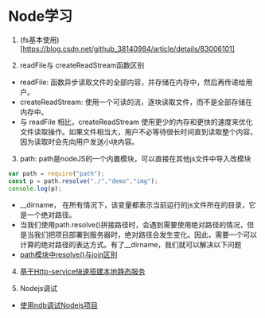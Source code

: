 <!--
 * @Author: TerryMin
 * @Date: 2022-05-31 09:09:32
 * @LastEditors: TerryMin
 * @LastEditTime: 2023-02-07 09:49:33
 * @Description: file not
-->

# Node学习

1. (fs基本使用)[https://blog.csdn.net/github_38140984/article/details/83006101]

2. readFile与 createReadStream函数区别
- readFile: 函数异步读取文件的全部内容，并存储在内存中，然后再传递给用户。
- createReadStream: 使用一个可读的流，逐块读取文件，而不是全部存储在内存中。
- 与 readFile 相比，createReadStream 使用更少的内存和更快的速度来优化文件读取操作。如果文件相当大，用户不必等待很长时间直到读取整个内容，因为读取时会先向用户发送小块内容。

3. path: path是nodeJS的一个内置模块，可以直接在其他js文件中导入改模块
```js
var path = require("path");
const p = path.resolve("./","demo","img");
console.log(p);
```
- __dirname， 在所有情况下，该变量都表示当前运行的js文件所在的目录，它是一个绝对路径。
- 当我们使用path.resolve()拼接路径时，会遇到需要使用绝对路径的情况，但是当我们把项目部署到服务器时，绝对路径会发生变化。因此，需要一个可以计算的绝对路径的表达方式。有了__dirname，我们就可以解决以下问题
- [path模块中resolve()与join区别](https://www.jb51.net/article/149676.htm)


4. [基于Http-service快速搭建本地静态服务](https://blog.csdn.net/weixin_45932733/article/details/115861292)

5. Nodejs调试
 - [使用ndb调试Nodejs项目](https://juejin.cn/post/6844903651694100487)



